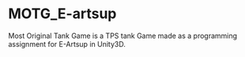 # MOTG_E-artsup
Most Original Tank Game is a TPS tank Game made as a programming assignment for E-Artsup in Unity3D.
